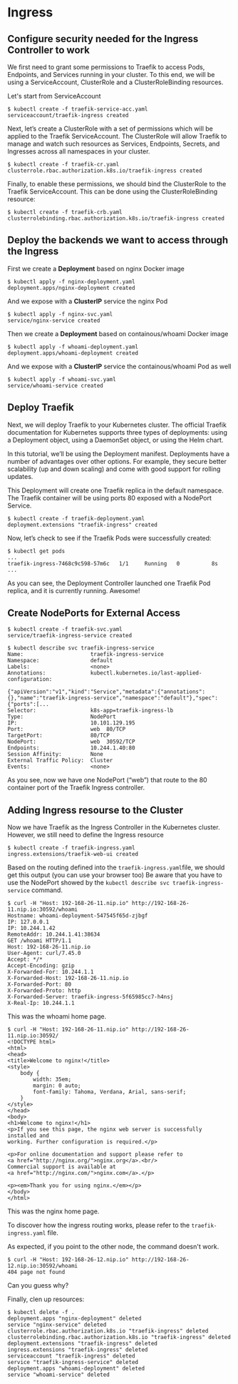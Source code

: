 # Ingress

## Configure security needed for the Ingress Controller to work

We first need to grant some permissions to Traefik to access Pods, Endpoints, and Services running in your cluster. To this end, we will be using a ServiceAccount, ClusterRole and a ClusterRoleBinding resources.

Let's start from ServiceAccount

```console
$ kubectl create -f traefik-service-acc.yaml
serviceaccount/traefik-ingress created
```

Next, let’s create a ClusterRole with a set of permissions which will be applied to the Traefik ServiceAccount. The ClusterRole will allow Traefik to manage and watch such resources as Services, Endpoints, Secrets, and Ingresses across all namespaces in your cluster.

```console
$ kubectl create -f traefik-cr.yaml
clusterrole.rbac.authorization.k8s.io/traefik-ingress created
```

Finally, to enable these permissions, we should bind the ClusterRole to the Traefik ServiceAccount. This can be done using the ClusterRoleBinding resource:

```console
$ kubectl create -f traefik-crb.yaml 
clusterrolebinding.rbac.authorization.k8s.io/traefik-ingress created
```

## Deploy the backends we want to access through the Ingress


First we create a **Deployment** based on nginx Docker image

```console
$ kubectl apply -f nginx-deployment.yaml 
deployment.apps/nginx-deployment created
```

And we expose with a **ClusterIP** service the nginx Pod

```console
$ kubectl apply -f nginx-svc.yaml        
service/nginx-service created  
```

Then we create a **Deployment** based on containous/whoami Docker image

```console
$ kubectl apply -f whoami-deployment.yaml 
deployment.apps/whoami-deployment created
```

And we expose with a **ClusterIP** service the containous/whoami Pod as well

```console
$ kubectl apply -f whoami-svc.yaml        
service/whoami-service created  
```

## Deploy Traefik

Next, we will deploy Traefik to your Kubernetes cluster. The official Traefik documentation for Kubernetes supports three types of deployments: using a Deployment object, using a DaemonSet object, or using the Helm chart.

In this tutorial, we’ll be using the Deployment manifest. Deployments have a number of advantages over other options. For example, they secure better scalability (up and down scaling) and come with good support for rolling updates.

This Deployment will create one Traefik replica in the default namespace. The Traefik container will be using ports 80 exposed with a NodePort Service.

```console
$ kubectl create -f traefik-deployment.yaml 
deployment.extensions "traefik-ingress" created
```

Now, let’s check to see if the Traefik Pods were successfully created:

```console
$ kubectl get pods
...
traefik-ingress-7468c9c598-57m6c   1/1     Running   0          8s
...
```

As you can see, the Deployment Controller launched one Traefik Pod replica, and it is currently running. Awesome!


## Create NodePorts for External Access

```console
$ kubectl create -f traefik-svc.yaml 
service/traefik-ingress-service created
```

```console
$ kubectl describe svc traefik-ingress-service
Name:                     traefik-ingress-service
Namespace:                default
Labels:                   <none>
Annotations:              kubectl.kubernetes.io/last-applied-configuration:
                            {"apiVersion":"v1","kind":"Service","metadata":{"annotations":{},"name":"traefik-ingress-service","namespace":"default"},"spec":{"ports":[...
Selector:                 k8s-app=traefik-ingress-lb
Type:                     NodePort
IP:                       10.101.129.195
Port:                     web  80/TCP
TargetPort:               80/TCP
NodePort:                 web  30592/TCP
Endpoints:                10.244.1.40:80
Session Affinity:         None
External Traffic Policy:  Cluster
Events:                   <none>
```

As you see, now we have one NodePort (“web”) that route to the 80 container port of the Traefik Ingress controller. 


## Adding Ingress resourse to the Cluster

Now we have Traefik as the Ingress Controller in the Kubernetes cluster. However, we still need to define the Ingress resource

```console
$ kubectl create -f traefik-ingress.yaml
ingress.extensions/traefik-web-ui created
```
Based on the routing defined into the `traefik-ingress.yaml`file, we should get this output (you can use your browser too)
Be aware that you have to use the NodePort showed by the `kubectl describe svc traefik-ingress-service` command.

```console
$ curl -H "Host: 192-168-26-11.nip.io" http://192-168-26-11.nip.io:30592/whoami 
Hostname: whoami-deployment-547545f65d-zjbgf
IP: 127.0.0.1
IP: 10.244.1.42
RemoteAddr: 10.244.1.41:38634
GET /whoami HTTP/1.1
Host: 192-168-26-11.nip.io
User-Agent: curl/7.45.0
Accept: */*
Accept-Encoding: gzip
X-Forwarded-For: 10.244.1.1
X-Forwarded-Host: 192-168-26-11.nip.io
X-Forwarded-Port: 80
X-Forwarded-Proto: http
X-Forwarded-Server: traefik-ingress-5f65985cc7-h4nsj
X-Real-Ip: 10.244.1.1
```

This was the whoami home page.

```console
$ curl -H "Host: 192-168-26-11.nip.io" http://192-168-26-11.nip.io:30592/                                                                      
<!DOCTYPE html>
<html>
<head>
<title>Welcome to nginx!</title>
<style>
    body {
        width: 35em;
        margin: 0 auto;
        font-family: Tahoma, Verdana, Arial, sans-serif;
    }
</style>
</head>
<body>
<h1>Welcome to nginx!</h1>
<p>If you see this page, the nginx web server is successfully installed and
working. Further configuration is required.</p>

<p>For online documentation and support please refer to
<a href="http://nginx.org/">nginx.org</a>.<br/>
Commercial support is available at
<a href="http://nginx.com/">nginx.com</a>.</p>

<p><em>Thank you for using nginx.</em></p>
</body>
</html>
```

This was the nginx home page.

To discover how the ingress routing works, please refer to the `traefik-ingress.yaml` file.

As expected, if you point to the other node, the command doesn't work.

```console
$ curl -H "Host: 192-168-26-12.nip.io" http://192-168-26-12.nip.io:30592/whoami
404 page not found
```

Can you guess why?

Finally, clen up resources:

```console
$ kubectl delete -f .
deployment.apps "nginx-deployment" deleted
service "nginx-service" deleted
clusterrole.rbac.authorization.k8s.io "traefik-ingress" deleted
clusterrolebinding.rbac.authorization.k8s.io "traefik-ingress" deleted
deployment.extensions "traefik-ingress" deleted
ingress.extensions "traefik-ingress" deleted
serviceaccount "traefik-ingress" deleted
service "traefik-ingress-service" deleted
deployment.apps "whoami-deployment" deleted
service "whoami-service" deleted
```

